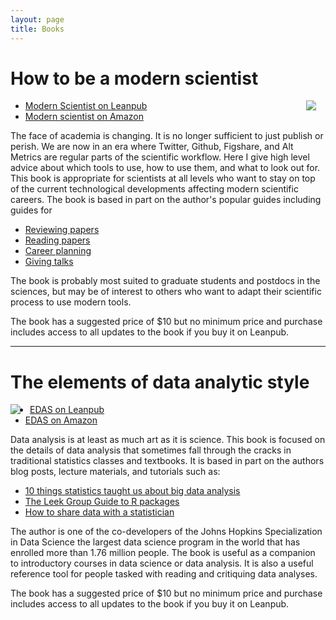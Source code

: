 ```yaml
---
layout: page
title: Books
---
```


# How to be a modern scientist

<div style="float: right; margin-right:15px">
    <a href="https://leanpub.com/datastyle"><img src="../images/modernscientist.png"></a>
</div>

* [Modern Scientist on Leanpub](https://leanpub.com/modernscientist)
* [Modern scientist on Amazon](http://www.amazon.com/How-modern-scientist-Jeffrey-Leek-ebook/dp/B01E0EON7W)


The face of academia is changing. It is no longer sufficient to just publish or perish. We are now in an era where Twitter, Github, Figshare, and Alt Metrics are regular parts of the scientific workflow. Here I give high level advice about which tools to use, how to use them, and what to look out for. This book is appropriate for scientists at all levels who want to stay on top of the current technological developments affecting modern scientific careers. The book is based in part on the author's popular guides including guides for

* [Reviewing papers](https://github.com/jtleek/reviews)
* [Reading papers](https://github.com/jtleek/readingpapers)
* [Career planning](https://github.com/jtleek/careerplanning)
* [Giving talks](https://github.com/jtleek/talkguide)


The book is probably most suited to graduate students and postdocs in the sciences, but may be of interest to others who want to adapt their scientific process to use modern tools. 

The book has a suggested price of $10 but no minimum price and purchase includes access to all updates to the book if you buy it on Leanpub. 

--------


# The elements of data analytic style

<div style="float: left; margin-right:15px">
    <a href="https://leanpub.com/datastyle"><img src="../images/edas.jpg"/></a>
</div>

* [EDAS on Leanpub](https://leanpub.com/datastyle)
* [EDAS on Amazon](http://www.amazon.com/Elements-Data-Analytic-Style-ebook/dp/B00U6D80YY/)

Data analysis is at least as much art as it is science. This book is focused on the details of data analysis that sometimes fall through the cracks in traditional statistics classes and textbooks. It is based in part on the authors blog posts, lecture materials, and tutorials such as: 

* [10 things statistics taught us about big data analysis](http://simplystatistics.org/2014/05/22/10-things-statistics-taught-us-about-big-data-analysis/)
* [The Leek Group Guide to R packages](https://github.com/jtleek/rpackages)
* [How to share data with a statistician](https://github.com/jtleek/datasharing)

The author is one of the co-developers of the Johns Hopkins Specialization in Data Science the largest data science program in the world that has enrolled more than 1.76 million people. The book is useful as a companion to introductory courses in data science or data analysis. It is also a useful reference tool for people tasked with reading and critiquing data analyses. 

The book has a suggested price of $10 but no minimum price and purchase includes access to all updates to the book if you buy it on Leanpub. 


